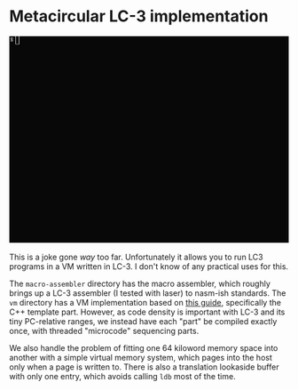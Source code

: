 # Metacircular LC-3 implementation

![](demo.gif)

This is a joke gone *way* too far. Unfortunately it allows you to run
LC3 programs in a VM written in LC-3. I don't know of any practical
uses for this.

The `macro-assembler` directory has the macro assembler, which roughly
brings up a LC-3 assembler (I tested with laser) to nasm-ish
standards. The `vm` directory has a VM implementation based on [this
guide](https://justinmeiners.github.io/lc3-vm/), specifically the C++
template part. However, as code density is important with LC-3 and its
tiny PC-relative ranges, we instead have each "part" be compiled exactly
once, with threaded "microcode" sequencing parts.


We also handle the problem of fitting one 64 kiloword memory space
into another with a simple virtual memory system, which pages into the
host only when a page is written to. There is also a translation
lookaside buffer with only one entry, which avoids calling `ldb` most
of the time.
